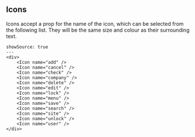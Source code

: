 ## Icons

Icons accept a prop for the name of the icon, which can be selected from the following list. They will be the same size and colour as their surrounding text.

```react
showSource: true
---
<div>
    <Icon name="add" />
    <Icon name="cancel" />
    <Icon name="check" />
    <Icon name="company" />
    <Icon name="delete" />
    <Icon name="edit" />
    <Icon name="lock" />
    <Icon name="menu" />
    <Icon name="save" />
    <Icon name="search" />
    <Icon name="site" />
    <Icon name="unlock" />
    <Icon name="user" />
</div>
```
